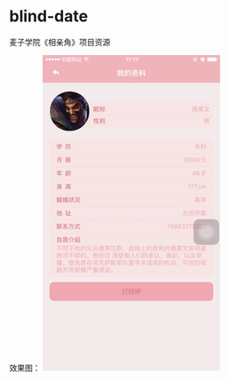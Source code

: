 # blind-date
麦子学院《相亲角》项目资源

效果图： ![image](https://github.com/wangbiao666/blind-date/blob/master/screenshots/001.jpg)
